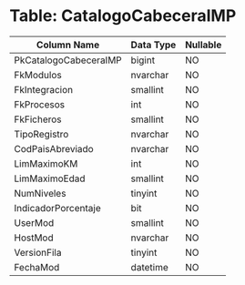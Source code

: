 # Table: CatalogoCabeceraIMP

| Column Name | Data Type | Nullable |
|-------------|-----------|----------|
| PkCatalogoCabeceraIMP | bigint | NO |
| FkModulos | nvarchar | NO |
| FkIntegracion | smallint | NO |
| FkProcesos | int | NO |
| FkFicheros | smallint | NO |
| TipoRegistro | nvarchar | NO |
| CodPaisAbreviado | nvarchar | NO |
| LimMaximoKM | int | NO |
| LimMaximoEdad | smallint | NO |
| NumNiveles | tinyint | NO |
| IndicadorPorcentaje | bit | NO |
| UserMod | smallint | NO |
| HostMod | nvarchar | NO |
| VersionFila | tinyint | NO |
| FechaMod | datetime | NO |

